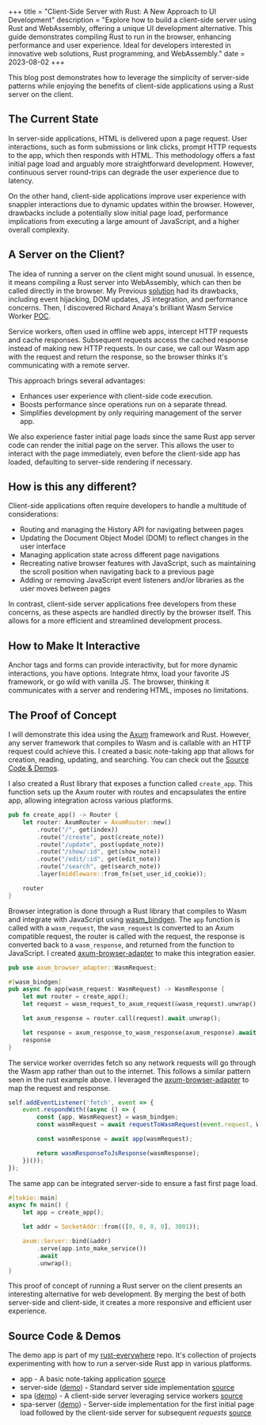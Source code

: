 +++
title = "Client-Side Server with Rust: A New Approach to UI Development"
description = "Explore how to build a client-side server using Rust and WebAssembly, offering a unique UI development alternative. This guide demonstrates compiling Rust to run in the browser, enhancing performance and user experience. Ideal for developers interested in innovative web solutions, Rust programming, and WebAssembly."
date = 2023-08-02
+++

This blog post demonstrates how to leverage the simplicity of server-side patterns while enjoying the benefits of
client-side applications using a Rust server on the client.

## The Current State

In server-side applications, HTML is delivered upon a page request. User interactions, such as form submissions or link
clicks, prompt HTTP requests to the app, which then responds with HTML. This methodology offers a fast initial page load
and arguably more straightforward development. However, continuous server round-trips can degrade the user experience
due to latency.

On the other hand, client-side applications improve user experience with snappier interactions due to dynamic updates
within the browser. However, drawbacks include a potentially slow initial page load, performance implications from
executing a large amount of JavaScript, and a higher overall complexity.

## A Server on the Client?

The idea of running a server on the client might sound unusual. In essence, it means compiling a Rust server into
WebAssembly, which can then be called directly in the browser. My
Previous [solution](https://logankeenan.com/posts/a-rust-server-app-compiled-to-wasm-as-an-spa/) had its
drawbacks, including event hijacking, DOM updates, JS integration, and performance concerns. Then, I discovered Richard
Anaya's brilliant Wasm Service Worker [POC](https://github.com/richardanaya/wasm-service).

Service workers, often used in offline web apps, intercept HTTP requests and cache responses. Subsequent requests access
the cached response instead of making new HTTP requests. In our case, we call our Wasm app with the request and return
the response, so the browser thinks it's communicating with a remote server.

This approach brings several advantages:

- Enhances user experience with client-side code execution.
- Boosts performance since operations run on a separate thread.
- Simplifies development by only requiring management of the server app.

We also experience faster initial page loads since the same Rust app server code can render the initial page on the
server. This allows the user to interact with the page immediately, even before the client-side app has loaded,
defaulting to server-side rendering if necessary.

## How is this any different?

Client-side applications often require developers to handle a multitude of considerations:

* Routing and managing the History API for navigating between pages
* Updating the Document Object Model (DOM) to reflect changes in the user interface
* Managing application state across different page navigations
* Recreating native browser features with JavaScript, such as maintaining the scroll position when navigating back to a
  previous page
* Adding or removing JavaScript event listeners and/or libraries as the user moves between pages

In contrast, client-side server applications free developers from these concerns, as these aspects are handled directly
by the browser itself. This allows for a more efficient and streamlined development process.

## How to Make It Interactive

Anchor tags and forms can provide interactivity, but for more dynamic interactions, you have options. Integrate htmx,
load your favorite JS framework, or go wild with vanilla JS. The browser, thinking it communicates with a server and
rendering
HTML, imposes no limitations.

## The Proof of Concept

I will demonstrate this idea using the [Axum](https://github.com/tokio-rs/axum) framework and Rust. However, any server
framework that compiles to Wasm and
is callable with an HTTP request could achieve this. I created a basic note-taking app that allows for creation,
reading, updating, and searching. You can check out the [Source Code & Demos](#source-code-demos).

I also created a Rust library that exposes a function called `create_app`. This function sets up the Axum router with
routes and encapsulates the entire app, allowing integration across various platforms.

```rust
pub fn create_app() -> Router {
    let router: AxumRouter = AxumRouter::new()
        .route("/", get(index))
        .route("/create", post(create_note))
        .route("/update", post(update_note))
        .route("/show/:id", get(show_note))
        .route("/edit/:id", get(edit_note))
        .route("/search", get(search_note))
        .layer(middleware::from_fn(set_user_id_cookie));

    router
}
```

Browser integration is done through a Rust library that compiles to Wasm and integrate with JavaScript
using [wasm_bindgen](https://github.com/rustwasm/wasm-bindgen). The `app` function is called with a `wasm_request`, the
`wasm_request` is converted to an Axum compatible request, the router is called with the request, the response is
converted back to a `wasm_response`, and returned from the function to JavaScript. I
created [axum-browser-adapter](https://github.com/logankeenan/axum-browser-adapter) to make this integration easier.

```rust 
pub use axum_browser_adapter::WasmRequest;

#[wasm_bindgen]
pub async fn app(wasm_request: WasmRequest) -> WasmResponse {
    let mut router = create_app();
    let request = wasm_request_to_axum_request(&wasm_request).unwrap();

    let axum_response = router.call(request).await.unwrap();

    let response = axum_response_to_wasm_response(axum_response).await.unwrap();
    response
}
```

The service worker overrides fetch so any network requests will go through the Wasm app rather than
out to the internet. This follows a similar pattern seen in the rust example above. I leveraged
the [axum-browser-adapter](https://github.com/logankeenan/axum-browser-adapter) to map the request and response.

```js
self.addEventListener('fetch', event => {
    event.respondWith((async () => {
        const {app, WasmRequest} = wasm_bindgen;
        const wasmRequest = await requestToWasmRequest(event.request, WasmRequest);

        const wasmResponse = await app(wasmRequest);

        return wasmResponseToJsResponse(wasmResponse);
    })());
});
```

The same app can be integrated server-side to ensure a fast first page load.

```rust
#[tokio::main]
async fn main() {
    let app = create_app();

    let addr = SocketAddr::from(([0, 0, 0, 0], 3001));

    axum::Server::bind(&addr)
        .serve(app.into_make_service())
        .await
        .unwrap();
}
```

This proof of concept of running a Rust server on the client presents an interesting alternative for web development. By
merging the best of both server-side and client-side, it creates a more responsive and efficient user experience.

## Source Code & Demos

The demo app is part of my [rust-everywhere](https://github.com/logankeenan/rust-everywhere) repo. It's collection of
projects experimenting with how to _run_ a server-side Rust app in various platforms.

* app - A basic note-taking application [source](https://github.com/logankeenan/rust-everywhere/tree/main/app)
* server-side ([demo](https://rust-everywhere-server-side.logankeenan.com/)) - Standard server side
  implementation [source](https://github.com/logankeenan/rust-everywhere/tree/main/server-side)
* spa ([demo](https://rust-everywhere-spa.pages.dev/)) - A client-side server leveraging service
  workers [source](https://github.com/logankeenan/rust-everywhere/tree/main/spa)
* spa-server ([demo](https://rust-everywhere-spa-server.logankeenan.com/)) - Server-side implementation for the first
  initial page load followed by the client-side server for
  subsequent _requests_ [source](https://github.com/logankeenan/rust-everywhere/tree/main/spa-server)

